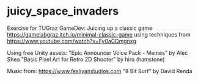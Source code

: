 # juicy_space_invaders
Exercise for TUGraz GameDev: Juicing up a classic game https://gamelabgraz.itch.io/minimal-classic-game using techniques from https://www.youtube.com/watch?v=Fy0aCDmgnxg


Using free Unity assets:
"Epic Announcer Voice Pack - Memes" by Alec Shea
"Basic Pixel Art for Retro 2D Shooter" by hiro (hamstone)

Music from:
https://www.fesliyanstudios.com "8 Bit Surf" by David Renda
